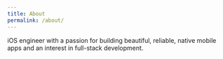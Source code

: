 ```yaml
---
title: About
permalink: /about/
---
```


iOS engineer with a passion for building beautiful, reliable, native mobile apps and an interest in full-stack development. 